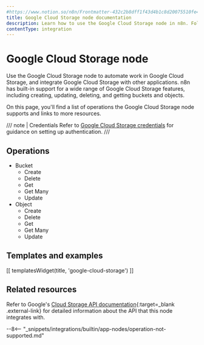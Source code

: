 ```yaml
---
#https://www.notion.so/n8n/Frontmatter-432c2b8dff1f43d4b1c8d20075510fe4
title: Google Cloud Storage node documentation
description: Learn how to use the Google Cloud Storage node in n8n. Follow technical documentation to integrate Google Cloud Storage node into your workflows.
contentType: integration
---
```


# Google Cloud Storage node

Use the Google Cloud Storage node to automate work in Google Cloud Storage, and integrate Google Cloud Storage with other applications. n8n has built-in support for a wide range of Google Cloud Storage features, including creating, updating, deleting, and getting buckets and objects. 

On this page, you'll find a list of operations the Google Cloud Storage node supports and links to more resources.

/// note | Credentials
Refer to [Google Cloud Storage credentials](/integrations/builtin/credentials/google/) for guidance on setting up authentication. 
///

## Operations

* Bucket
	* Create
	* Delete
	* Get
	* Get Many
	* Update
* Object
	* Create
	* Delete
	* Get
	* Get Many
	* Update

## Templates and examples

<!-- see https://www.notion.so/n8n/Pull-in-templates-for-the-integrations-pages-37c716837b804d30a33b47475f6e3780 -->
[[ templatesWidget(title, 'google-cloud-storage') ]]

## Related resources

Refer to Google's [Cloud Storage API documentation](https://cloud.google.com/storage/docs/apis){:target=_blank .external-link} for detailed information about the API that this node integrates with.

--8<-- "_snippets/integrations/builtin/app-nodes/operation-not-supported.md"
